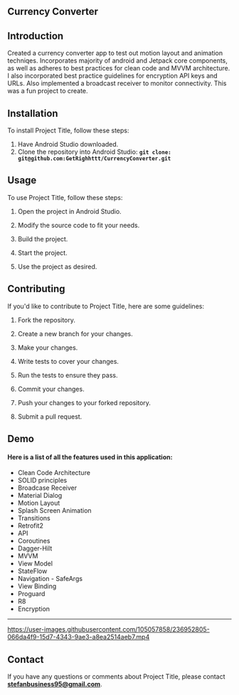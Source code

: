 ## **Currency Converter**

## **Introduction**
<p>Created a currency converter app to test out motion layout and animation
techniqes. Incorporates majority of android and Jetpack core components, as well
as adheres to best practices for clean code and MVVM architecture. I also incorporated
best practice guidelines for encryption API keys and URLs. Also implemented a broadcast
receiver to monitor connectivity. This was a fun project to create. </p>


## **Installation**

To install Project Title, follow these steps:

 
1. Have Android Studio downloaded.
2. Clone the repository into Android Studio: **`git clone: git@github.com:GetRighhttt/CurrencyConverter.git`**

## **Usage**

To use Project Title, follow these steps:

1. Open the project in Android Studio.

2. Modify the source code to fit your needs.

3. Build the project.

4. Start the project.

5. Use the project as desired.

## **Contributing**

If you'd like to contribute to Project Title, here are some guidelines:
 

1. Fork the repository.

2. Create a new branch for your changes.

3. Make your changes.

4. Write tests to cover your changes.

5. Run the tests to ensure they pass.

6. Commit your changes.

7. Push your changes to your forked repository.

8. Submit a pull request.

## **Demo**

#### Here is a list of all the features used in this application:

- Clean Code Architecture
- SOLID principles
- Broadcase Receiver
- Material Dialog
- Motion Layout
- Splash Screen Animation
- Transitions
- Retrofit2
- API
- Coroutines
- Dagger-Hilt
- MVVM
- View Model
- StateFlow
- Navigation - SafeArgs
- View Binding
- Proguard
- R8
- Encryption
<hr>

https://user-images.githubusercontent.com/105057858/236952805-066da4f9-15d7-4343-9ae3-a8ea2514aeb7.mp4

## **Contact**

If you have any questions or comments about Project Title, please contact **stefanbusiness95@gmail.com**.
